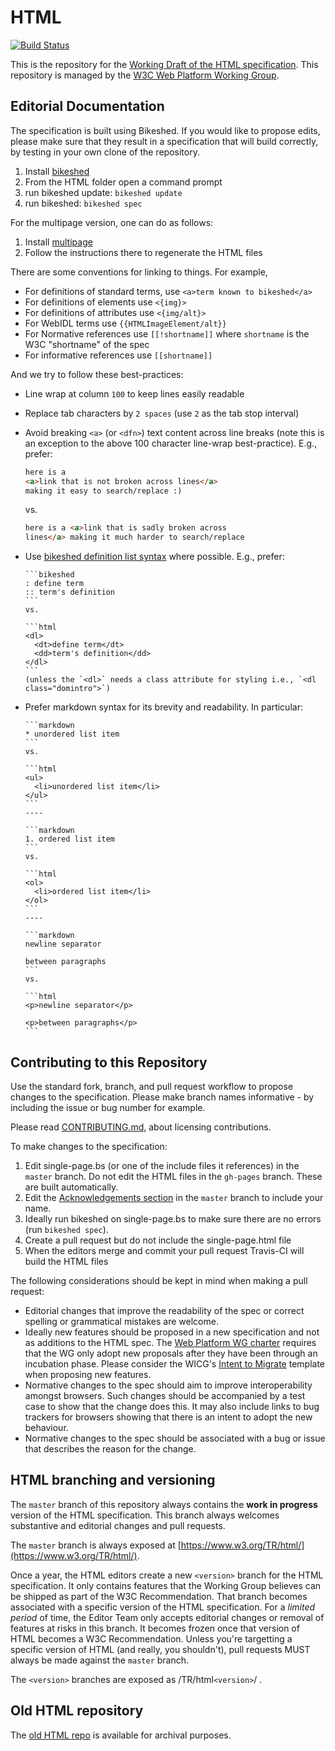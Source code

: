 # HTML

[![Build Status](https://travis-ci.org/w3c/html.svg?branch=master)](https://travis-ci.org/w3c/html)

This is the repository for the [Working Draft of the HTML specification](https://w3c.github.io/html/). This repository is managed by the [W3C Web Platform Working Group](https://www.w3.org/WebPlatform/WG/).

## Editorial Documentation

The specification is built using Bikeshed. If you would like to propose edits, please make sure that they result in a specification that will build correctly, by testing in your own clone of the repository.

1. Install [bikeshed](https://github.com/tabatkins/bikeshed)
2. From the HTML folder open a command prompt
3. run bikeshed update: `bikeshed update`
4. run bikeshed: `bikeshed spec`

For the multipage version, one can do as follows:

1. Install [multipage](https://github.com/adrianba/multipage)
2. Follow the instructions there to regenerate the HTML files

There are some conventions for linking to things. For example,
* For definitions of standard terms, use `<a>term known to bikeshed</a>`
* For definitions of elements use `<{img}>`
* For definitions of attributes use `<{img/alt}>`
* For WebIDL terms use `{{HTMLImageElement/alt}}`
* For Normative references use `[[!shortname]]` where `shortname` is the W3C "shortname" of the spec
* For informative references use `[[shortname]]`

And we try to follow these best-practices:
* Line wrap at column `100` to keep lines easily readable
* Replace tab characters by `2 spaces` (use `2` as the tab stop interval)
* Avoid breaking `<a>` (or `<dfn>`) text content across line breaks (note this is an exception to the above 100 character line-wrap best-practice). E.g., prefer:

   ```html
   here is a
   <a>link that is not broken across lines</a>
   making it easy to search/replace :)
   ```
   vs.

   ```html
   here is a <a>link that is sadly broken across
   lines</a> making it much harder to search/replace
   ```
* Use [bikeshed definition list syntax](https://github.com/tabatkins/bikeshed/blob/master/docs/markup.md) where possible. E.g., prefer:

      ```bikeshed
      : define term
      :: term's definition
      ```
      vs.

      ```html
      <dl>
        <dt>define term</dt>
        <dd>term's definition</dd>
      </dl>
      ```
      (unless the `<dl>` needs a class attribute for styling i.e., `<dl class="domintro">`)
* Prefer markdown syntax for its brevity and readability. In particular:
   
      ```markdown
      * unordered list item
      ```  
      vs.

      ```html
      <ul>
        <li>unordered list item</li>
      </ul>
      ```
      ----

      ```markdown
      1. ordered list item
      ```
      vs.

      ```html
      <ol>
        <li>ordered list item</li>
      </ol>
      ```
      ----
      
      ```markdown
      newline separator

      between paragraphs
      ```
      vs.
      
      ```html
      <p>newline separator</p>

      <p>between paragraphs</p>
      ```

## Contributing to this Repository

Use the standard fork, branch, and pull request workflow to propose changes to the specification. Please make branch names informative - by including the issue or bug number for example.

Please read [CONTRIBUTING.md](CONTRIBUTING.md), about licensing contributions.

To make changes to the specification:

1. Edit single-page.bs (or one of the include files it references) in the `master` branch. Do not edit the HTML files in the `gh-pages` branch. These are built automatically.
2. Edit the [Acknowledgements section](https://github.com/w3c/html/blob/master/sections/acknowledgements.include) in the `master` branch to include your name.
3. Ideally run bikeshed on single-page.bs to make sure there are no errors (run `bikeshed spec`).
4. Create a pull request but do not include the single-page.html file
5. When the editors merge and commit your pull request Travis-CI will build the HTML files

The following considerations should be kept in mind when making a pull request:

* Editorial changes that improve the readability of the spec or correct spelling or grammatical mistakes are welcome.
* Ideally new features should be proposed in a new specification and not as additions to the HTML spec. The [Web Platform WG charter](https://www.w3.org/2015/10/webplatform-charter.html#deliverables) requires that the WG only adopt new proposals after they have been through an incubation phase. Please consider the WICG's [Intent to Migrate](https://wicg.github.io/admin/intent-to-migrate.html) template when proposing new features.
* Normative changes to the spec should aim to improve interoperability amongst browsers. Such changes should be accompanied by a test case to show that the change does this. It may also include links to bug trackers for browsers showing that there is an intent to adopt the new behaviour.
* Normative changes to the spec should be associated with a bug or issue that describes the reason for the change.

## HTML branching and versioning

The `master` branch of this repository always contains the **work in progress** version of the HTML specification. This branch always welcomes substantive and editorial changes and pull requests.

The `master` branch is always exposed at [https://www.w3.org/TR/html/](https://www.w3.org/TR/html/).

Once a year, the HTML editors create a new `<version>` branch for the HTML specification. It only contains features that the Working Group believes can be shipped as part of the W3C Recommendation. That branch becomes associated with a specific version of the HTML specification. For a *limited period* of time, the Editor Team only accepts editorial changes or removal of features at risks in this branch. It becomes frozen once that version of HTML becomes a W3C Recommendation. Unless you're targetting a specific version of HTML (and really, you shouldn't), pull requests MUST always be made against the `master` branch.

The `<version>` branches are exposed as /TR/html`<version>`/ .

## Old HTML repository

The [old HTML repo](https://github.com/w3c/html-old) is available for archival purposes.
